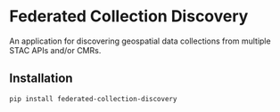 # Federated Collection Discovery

An application for discovering geospatial data collections from multiple
STAC APIs and/or CMRs.

## Installation

```shell
pip install federated-collection-discovery
```
